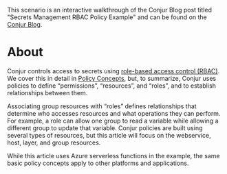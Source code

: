
This scenario is an interactive walkthrough of the Conjur Blog post titled "Secrets Management RBAC Policy Example" and can be found on the [Conjur Blog](https://www.conjur.org/blog/secrets-management-rbac-policy-example/).

# About
Conjur controls access to secrets using [role-based access control (RBAC)](https://www.conjur.org/solutions/rbac/). We cover this in detail in [Policy Concepts](https://docs.conjur.org/Latest/en/Content/Operations/Policy/policy-basic-concepts.htm?tocpath=Fundamentals%7CPolicy%20Management%7CSecurity%20policy%20as%20code%7C_____1), but, to summarize, Conjur uses policies to define “permissions”, “resources”, and “roles”, and to establish relationships between them.

Associating group resources with “roles” defines relationships that determine who accesses resources and what operations they can perform. For example, a role can allow one group to read a variable while allowing a different group to update that variable. Conjur policies are built using several types of resources, but this article will focus on the webservice, host, layer, and group resources.

While this article uses Azure serverless functions in the example, the same basic policy concepts apply to other platforms and applications.